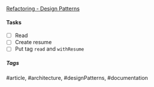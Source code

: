 [Refactoring - Design Patterns](https://refactoring.guru/pt-br/design-patterns)

#### Tasks
- [ ] Read
- [ ] Create resume
- [ ] Put tag `read` and `withResume`

##### Tags
#article, #architecture, #designPatterns, #documentation
